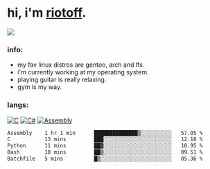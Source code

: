 # hi, i'm [riotoff](https://t.me/terpila898).

[![](https://komarev.com/ghpvc/?username=RIOTOFF&logo=github&style=for-the-badge&color=202020)](https://github.com/RiotOff)
<br />

### info:
- my fav linux distros are gentoo, arch and lfs.
- i'm currently working at my operating system.
- playing guitar is really relaxing.
- gym is my way.
### langs:
[![C](https://img.shields.io/badge/-C-202020?style=for-the-badge)](https://wikipedia.org/wiki/C_(programming_language))
[![C#](https://img.shields.io/badge/-CSharp-202020?style=for-the-badge)](https://wikipedia.org/wiki/C_Sharp_(programming_language))
[![Assembly](https://img.shields.io/badge/-Assembly-202020?style=for-the-badge)](https://wikipedia.org/wiki/Assembly_language)

<!--START_SECTION:waka-->

```txt
Assembly    1 hr 1 min      ██████████████▒░░░░░░░░░░   57.05 %
C           13 mins         ███░░░░░░░░░░░░░░░░░░░░░░   12.18 %
Python      11 mins         ██▓░░░░░░░░░░░░░░░░░░░░░░   10.95 %
Bash        10 mins         ██▒░░░░░░░░░░░░░░░░░░░░░░   09.51 %
Batchfile   5 mins          █▒░░░░░░░░░░░░░░░░░░░░░░░   05.36 %
```

<!--END_SECTION:waka-->
